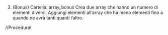 3.  (Bonus)
    Cartella: array_bonus
        Crea due array che hanno un numero di elementi diversi.
        Aggiungi elementi all’array che ha meno elementi fino a quando ne avrà tanti quanti l’altro.

//Procedura\\